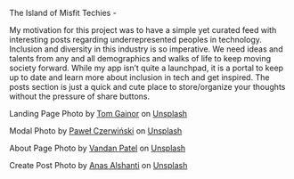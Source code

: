 The Island of Misfit Techies -

My motivation for this project was to have a simple yet curated feed with interesting posts regarding underrepresented peoples in technology. Inclusion and diversity in this industry is so imperative. We need ideas and talents from any and all demographics and walks of life to keep moving society forward. While my app isn’t quite a launchpad, it is a portal to keep up to date and learn more about inclusion in tech and get inspired. The posts section is just a quick and cute place to store/organize your thoughts without the pressure of share buttons.



<span>Landing Page Photo by <a href="https://unsplash.com/@its_tgain?utm_source=unsplash&amp;utm_medium=referral&amp;utm_content=creditCopyText">Tom Gainor</a> on <a href="https://unsplash.com/s/photos/island?utm_source=unsplash&amp;utm_medium=referral&amp;utm_content=creditCopyText">Unsplash</a></span>

<span>Modal Photo by <a href="https://unsplash.com/@pawel_czerwinski?utm_source=unsplash&amp;utm_medium=referral&amp;utm_content=creditCopyText">Paweł Czerwiński</a> on <a href="https://unsplash.com/explore?utm_source=unsplash&amp;utm_medium=referral&amp;utm_content=creditCopyText">Unsplash</a></span>

<span>About Page Photo by <a href="https://unsplash.com/@vandy_10?utm_source=unsplash&amp;utm_medium=referral&amp;utm_content=creditCopyText">Vandan Patel</a> on <a href="https://unsplash.com/s/photos/island?utm_source=unsplash&amp;utm_medium=referral&amp;utm_content=creditCopyText">Unsplash</a></span>

Create Post Photo by <a href="https://unsplash.com/@otenteko?utm_source=unsplash&utm_medium=referral&utm_content=creditCopyText">Anas Alshanti</a> on <a href="/s/photos/purple?utm_source=unsplash&utm_medium=referral&utm_content=creditCopyText">Unsplash</a>
